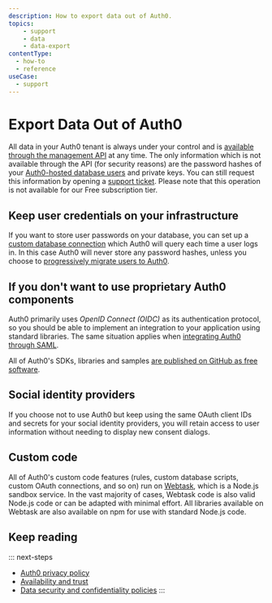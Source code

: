 ```yaml
---
description: How to export data out of Auth0.
topics:
    - support
    - data
    - data-export
contentType:
  - how-to
  - reference
useCase:
  - support
---
```


# Export Data Out of Auth0

All data in your Auth0 tenant is always under your control and is [available through the management API](/api/v2) at any time.
The only information which is not available through the API (for security reasons) are the password hashes of your [Auth0-hosted database users](/connections/database) and private keys.
You can still request this information by opening a [support ticket](${env.DOMAIN_URL_SUPPORT}). Please note that this operation is not available for our Free subscription tier.

## Keep user credentials on your infrastructure

If you want to store user passwords on your database, you can set up a [custom database connection](/connections/database/mysql) which Auth0 will query each time a user logs in.
In this case Auth0 will never store any password hashes, unless you choose to [progressively migrate users to Auth0](/connections/database/migrating).

## If you don't want to use proprietary Auth0 components

Auth0 primarily uses <dfn data-key="openid">OpenID Connect (OIDC)</dfn> as its authentication protocol, so you should be able to implement an integration to your application using standard libraries. The same situation applies when [integrating Auth0 through SAML](/saml-configuration).

All of Auth0's SDKs, libraries and samples [are published on GitHub as free software](https://github.com/auth0/).

## Social identity providers

If you choose not to use Auth0 but keep using the same OAuth client IDs and secrets for your social identity providers, you will retain access to user information without needing to display new consent dialogs.

## Custom code

All of Auth0's custom code features (rules, custom database scripts, custom OAuth connections, and so on) run on [Webtask](https://webtask.io/), which is a Node.js sandbox service.
In the vast majority of cases, Webtask code is also valid Node.js code or can be adapted with minimal effort.
All libraries available on Webtask are also available on npm for use with standard Node.js code.

## Keep reading

::: next-steps
* [Auth0 privacy policy](https://auth0.com/privacy)
* [Availability and trust](https://auth0.com/availability-trust)
* [Data security and confidentiality policies](https://auth0.com/security)
:::
